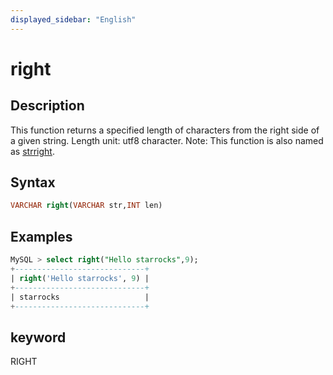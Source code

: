 ```yaml
---
displayed_sidebar: "English"
---
```


# right

## Description

This function returns a specified length of characters from the right side of a given string. Length unit: utf8 character.
Note: This function is also named as [strright](strright.md).

## Syntax

```SQL
VARCHAR right(VARCHAR str,INT len)
```

## Examples

```SQL
MySQL > select right("Hello starrocks",9);
+-----------------------------+
| right('Hello starrocks', 9) |
+-----------------------------+
| starrocks                   |
+-----------------------------+
```

## keyword

RIGHT
